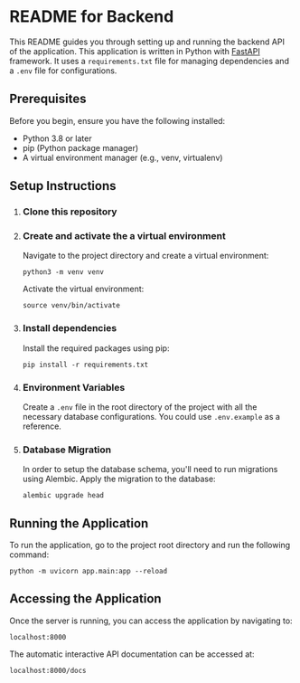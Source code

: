 # README for Backend

This README guides you through setting up and running the backend API of the application. This application is written in Python with [FastAPI](https://fastapi.tiangolo.com/) framework. It uses a `requirements.txt` file for managing dependencies and a `.env` file for configurations.

## Prerequisites

Before you begin, ensure you have the following installed:

- Python 3.8 or later
- pip (Python package manager)
- A virtual environment manager (e.g., venv, virtualenv)

## Setup Instructions

1. ### Clone this repository

2. ### Create and activate the a virtual environment

   Navigate to the project directory and create a virtual environment:

   ```
   python3 -m venv venv
   ```

   Activate the virtual environment:

   ```
   source venv/bin/activate
   ```

3. ### Install dependencies

   Install the required packages using pip:

   ```
   pip install -r requirements.txt
   ```

4. ### Environment Variables

   Create a `.env` file in the root directory of the project with all the necessary database configurations. You could use `.env.example` as a reference.

5. ### Database Migration

   In order to setup the database schema, you'll need to run migrations using Alembic. Apply the migration to the database:

   ```
   alembic upgrade head
   ```

## Running the Application

To run the application, go to the project root directory and run the following command:

```
python -m uvicorn app.main:app --reload
```

## Accessing the Application

Once the server is running, you can access the application by navigating to:

```
localhost:8000
```

The automatic interactive API documentation can be accessed at:

```
localhost:8000/docs
```
